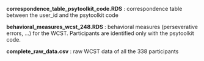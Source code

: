 **correspondence_table_psytoolkit_code.RDS** :
correspondence table between the user_id and the psytoolkit code

**behavioral_measures_wcst_248.RDS** :
behavioral measures (perseverative errors, ...) for the WCST. Participants are identified only with the psytoolkit code.

**complete_raw_data.csv** :
raw WCST data of all the 338 participants


